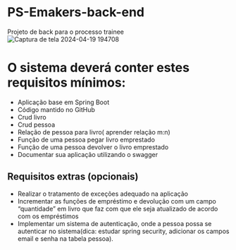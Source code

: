 # PS-Emakers-back-end
Projeto de back para o processo trainee
![Captura de tela 2024-04-19 194708](https://github.com/Bruno7k/PS-Emakers-back-end/assets/106875572/67e3ac68-2da5-4242-9f8f-aabf1ef2924e)
# O sistema deverá conter estes requisitos mínimos:
 - Aplicação base em Spring Boot
 - Código mantido no GitHub
 - Crud livro
 - Crud pessoa
 - Relação de pessoa para livro( aprender relação m:n)
 - Função de uma pessoa pegar livro emprestado
 - Função de uma pessoa devolver o livro emprestado
 - Documentar sua aplicação utilizando o swagger

## Requisitos extras (opcionais)
 - Realizar o tratamento de exceções adequado na aplicação
 - Incrementar as funções de empréstimo e devolução com um campo “quantidade” em livro que faz com que ele seja atualizado de acordo com os empréstimos
 - Implementar um sistema de autenticação, onde a pessoa possa se autenticar no sistema(dica: estudar spring security, adicionar os campos email e senha na tabela pessoa).
